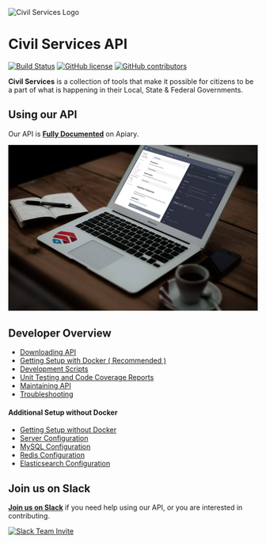 ![Civil Services Logo](https://cdn.civil.services/common/github-logo.png "Civil Services Logo")

Civil Services API
===

[![Build Status](https://circleci.com/gh/CivilServiceUSA/api/tree/master.svg?style=shield)](https://circleci.com/gh/CivilServiceUSA/api/tree/master) [![GitHub license](https://img.shields.io/badge/license-MIT-blue.svg?style=flat)](https://raw.githubusercontent.com/CivilServiceUSA/api/master/LICENSE) [![GitHub contributors](https://img.shields.io/github/contributors/CivilServiceUSA/api.svg)](https://github.com/CivilServiceUSA/api/graphs/contributors)

__Civil Services__ is a collection of tools that make it possible for citizens to be a part of what is happening in their Local, State & Federal Governments.


Using our API
---

Our API is __[Fully Documented](http://docs.civilservices.apiary.io)__ on Apiary.

[![API Documentation](docs/img/apiary.jpg)](http://docs.civilservices.apiary.io)


Developer Overview
---

* [Downloading API](docs/downloading-api.md)
* [Getting Setup with Docker ( Recommended )](docs/getting-setup-with-docker.md)
* [Development Scripts](docs/development-scripts.md)
* [Unit Testing and Code Coverage Reports](docs/unit-testing-and-code-coverage-reports.md)
* [Maintaining API](docs/maintaining-api.md)
* [Troubleshooting](docs/troubleshooting.md)

#### Additional Setup without Docker

* [Getting Setup without Docker](docs/getting-setup-without-docker.md)
* [Server Configuration](docs/server-configuration.md)
* [MySQL Configuration](docs/mysql-configuration.md)
* [Redis Configuration](docs/redis-configuration.md)
* [Elasticsearch Configuration](docs/elasticsearch-configuration.md)


Join us on Slack
---

__[Join us on Slack](https://slack.civil.services/bkx7n2)__ if you need help using our API, or you are interested in contributing.

[![Slack Team Invite](https://cdn.civil.services/common/github-slack-invite.jpg)](https://slack.civil.services/bkx7n2)
